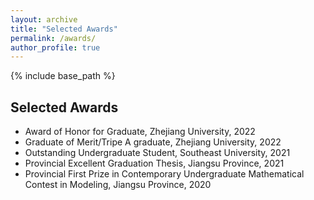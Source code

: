 ```yaml
---
layout: archive
title: "Selected Awards"
permalink: /awards/
author_profile: true
---
```


{% include base_path %}

## Selected Awards
* Award of Honor for Graduate, Zhejiang University, 2022
* Graduate of Merit/Tripe A graduate, Zhejiang University, 2022
* Outstanding Undergraduate Student, Southeast University, 2021
* Provincial Excellent Graduation Thesis, Jiangsu Province, 2021
* Provincial First Prize in Contemporary Undergraduate Mathematical Contest in Modeling, Jiangsu Province, 2020